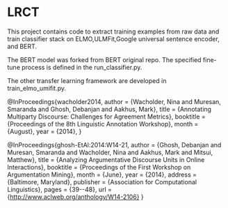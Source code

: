 # LRCT

This project contains code to extract training examples from raw data and train classifier stack on ELMO,ULMFit,Google universal sentence encoder, and BERT.

The BERT model was forked from BERT original repo. The specified fine-tune process is defined in the run_classifier.py.

The other transfer learning framework are developed in train_elmo_umifit.py.





@InProceedings{wacholder2014,
  author    = {Wacholder, Nina and Muresan, Smaranda and Ghosh, Debanjan  and Aakhus, Mark},
  title     = {Annotating Multiparty Discourse: Challenges for Agreement Metrics},
  booktitle = {Proceedings of the 8th Linguistic Annotation Workshop},
  month     = {August},
  year      = {2014},
}
 



@InProceedings{ghosh-EtAl:2014:W14-21,
  author    = {Ghosh, Debanjan  and  Muresan, Smaranda  and  Wacholder, Nina  and  Aakhus, Mark  and  Mitsui, Matthew},
  title     = {Analyzing Argumentative Discourse Units in Online Interactions},
  booktitle = {Proceedings of the First Workshop on Argumentation Mining},
  month     = {June},
  year      = {2014},
  address   = {Baltimore, Maryland},
  publisher = {Association for Computational Linguistics},
  pages     = {39--48},
  url       = {http://www.aclweb.org/anthology/W14-2106}
}